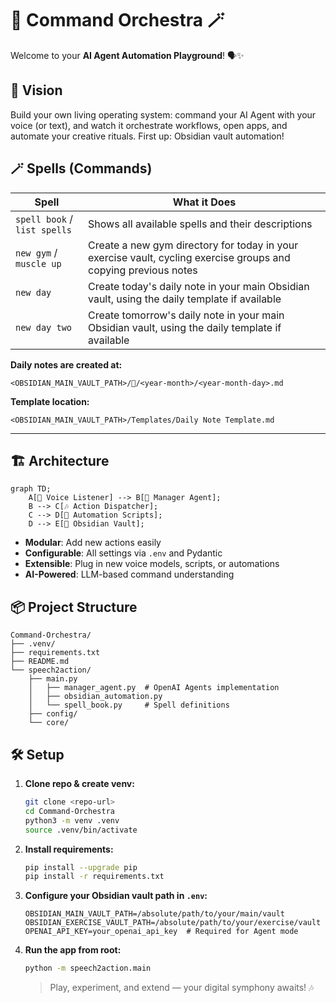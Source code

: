 # 🎻 Command Orchestra 🪄

Welcome to your **AI Agent Automation Playground**! 🗣️✨

## 🚀 Vision

Build your own living operating system: command your AI Agent with your voice (or text), and watch it orchestrate workflows, open apps, and automate your creative rituals. First up: Obsidian vault automation!

## 🪄 Spells (Commands)

| Spell                        | What it Does                                                                                                    |
| ---------------------------- | --------------------------------------------------------------------------------------------------------------- |
| `spell book` / `list spells` | Shows all available spells and their descriptions                                                               |
| `new gym` / `muscle up`      | Create a new gym directory for today in your exercise vault, cycling exercise groups and copying previous notes |
| `new day`                    | Create today's daily note in your main Obsidian vault, using the daily template if available                    |
| `new day two`                | Create tomorrow's daily note in your main Obsidian vault, using the daily template if available                 |

**Daily notes are created at:**

```
<OBSIDIAN_MAIN_VAULT_PATH>/📆/<year-month>/<year-month-day>.md
```

**Template location:**

```
<OBSIDIAN_MAIN_VAULT_PATH>/Templates/Daily Note Template.md
```

---

## 🏗️ Architecture

```mermaid
graph TD;
    A[🎤 Voice Listener] --> B[🧠 Manager Agent];
    B --> C[🎶 Action Dispatcher];
    C --> D[🔧 Automation Scripts];
    D --> E[📂 Obsidian Vault];
```

- **Modular**: Add new actions easily
- **Configurable**: All settings via `.env` and Pydantic
- **Extensible**: Plug in new voice models, scripts, or automations
- **AI-Powered**: LLM-based command understanding

## 📦 Project Structure

```text
Command-Orchestra/
├── .venv/
├── requirements.txt
├── README.md
└── speech2action/
    ├── main.py
    │   ├── manager_agent.py  # OpenAI Agents implementation
    │   ├── obsidian_automation.py
    │   └── spell_book.py     # Spell definitions
    ├── config/
    └── core/
```

## 🛠️ Setup

1. **Clone repo & create venv:**
   ```bash
   git clone <repo-url>
   cd Command-Orchestra
   python3 -m venv .venv
   source .venv/bin/activate
   ```
2. **Install requirements:**
   ```bash
   pip install --upgrade pip
   pip install -r requirements.txt
   ```
3. **Configure your Obsidian vault path in `.env`:**
   ```env
   OBSIDIAN_MAIN_VAULT_PATH=/absolute/path/to/your/main/vault
   OBSIDIAN_EXERCISE_VAULT_PATH=/absolute/path/to/your/exercise/vault
   OPENAI_API_KEY=your_openai_api_key  # Required for Agent mode
   ```
4. **Run the app from root:**
   ```bash
   python -m speech2action.main
   ```
   > Play, experiment, and extend — your digital symphony awaits! 🎶
